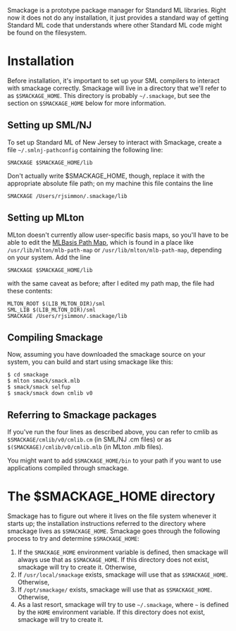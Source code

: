 Smackage is a prototype package manager for Standard ML libraries. Right now 
it does not do any installation, it just provides a standard way of getting
Standard ML code that understands where other Standard ML code might be found
on the filesystem.

Installation
============
Before installation, it's important to set up your SML compilers to interact
with smackage correctly. Smackage will live in a directory that we'll refer to
as `$SMACKAGE_HOME`. This directory is probably `~/.smackage`, but see the 
section on `$SMACKAGE_HOME` below for more information. 

Setting up SML/NJ
-----------------
To set up Standard ML of New Jersey to interact with Smackage, create a file
`~/.smlnj-pathconfig` containing the following line:

    SMACKAGE $SMACKAGE_HOME/lib

Don't actually write $SMACKAGE_HOME, though, replace it with the appropriate
absolute file path; on my machine this file contains the line

    SMACKAGE /Users/rjsimmon/.smackage/lib

Setting up MLton
----------------
MLton doesn't currently allow user-specific basis maps, so you'll have to be
able to edit the [MLBasis Path Map](http://mlton.org/MLBasisPathMap), which
is found in a place like `/usr/lib/mlton/mlb-path-map` or 
`/usr/lib/mlton/mlb-path-map`, depending on your system. Add the line

    SMACKAGE $SMACKAGE_HOME/lib

with the same caveat as before; after I edited my path map, the file 
had these contents:

    MLTON_ROOT $(LIB_MLTON_DIR)/sml
    SML_LIB $(LIB_MLTON_DIR)/sml
    SMACKAGE /Users/rjsimmon/.smackage/lib

Compiling Smackage
------------------
Now, assuming you have downloaded the smackage source on your system, you can
build and start using smackage like this:
   
    $ cd smackage
    $ mlton smack/smack.mlb
    $ smack/smack selfup
    $ smack/smack down cmlib v0

Referring to Smackage packages
------------------------------
If you've run the four lines as described above, you can refer to cmlib as 
`$SMACKAGE/cmlib/v0/cmlib.cm` (in SML/NJ .cm files) or as 
`$(SMACKAGE)/cmlib/v0/cmlib.mlb` (in MLton .mlb files).

You might want to add `$SMACKAGE_HOME/bin` to your path if you want to use 
applications compiled through smackage.

The $SMACKAGE_HOME directory
============================
Smackage has to figure out where it lives on the file system whenever it
starts up; the installation instructions referred to the directory where
smackage lives as `$SMACKAGE_HOME`. Smackage goes through the following process
to try and determine `$SMACKAGE_HOME`:

 1. If the `SMACKAGE_HOME` environment variable is defined, then smackage will
    always use that as `$SMACKAGE_HOME`. If this directory does not 
    exist, smackage will try to create it. Otherwise,
 2. If `/usr/local/smackage` exists, smackage will use that as
    `$SMACKAGE_HOME`. Otherwise,
 3. If `/opt/smackage/` exists, smackage will use that as
    `$SMACKAGE_HOME`. Otherwise,
 4. As a last resort, smackage will try to use `~/.smackage`, where `~` is 
    defined by the `HOME` environment variable. If this directory does not 
    exist, smackage will try to create it. 

